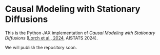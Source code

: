 # Causal Modeling with Stationary Diffusions

This is the Python JAX implementation of _Causal Modeling with Stationary Diffusions_ ([Lorch et al., 2024](https://arxiv.org/abs/2310.17405), AISTATS 2024).

We will publish the repository soon.

